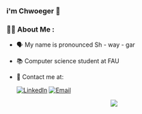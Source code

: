 ### i'm Chwoeger 👋


### :man_technologist: About Me :

- 🗣️ My name is pronounced Sh - way - gar

- 📚 Computer science student at FAU

- 📩 Contact me at: 
  
  [![LinkedIn](https://img.icons8.com/fluent/70/000000/linkedin.png)](https://www.linkedin.com/in/chwoeger-charleston-8a8b12271/)
  [![Email](https://img.icons8.com/fluent/70/000000/gmail.png)](mailto:chwoegerc03@gmail.com)


<p align="center">
  <img src="https://github-readme-stats.vercel.app/api/top-langs?username=shwaygrr&theme=dark">
</p>

